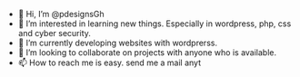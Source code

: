 - 👋 Hi, I’m @pdesignsGh
- 👀 I’m interested in learning new things. Especially in wordpress, php, css and cyber security. 
- 🌱 I’m currently developing websites with wordprerss.
- 💞️ I’m looking to collaborate on projects with anyone who is available.
- 📫 How to reach me is easy. send me a mail anyt

<!---
pdesignsGh/pdesignsGh is a ✨ special ✨ repository because its `README.md` (this file) appears on your GitHub profile.
You can click the Preview link to take a look at your changes.
--->
